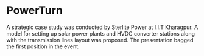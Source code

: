 # PowerTurn
A strategic case study was conducted by Sterlite Power at I.I.T Kharagpur. A model for setting up solar power plants and HVDC converter stations along with the transmission lines layout was proposed. The presentation bagged the first position in the event.
